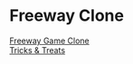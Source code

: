 # Freeway Clone

<a href="https://mickeymouska.itch.io/freeway-clone-final">Freeway Game Clone</a></br>
<a href="https://mickeymouska.itch.io/tricks-and-treats">Tricks & Treats</a>


